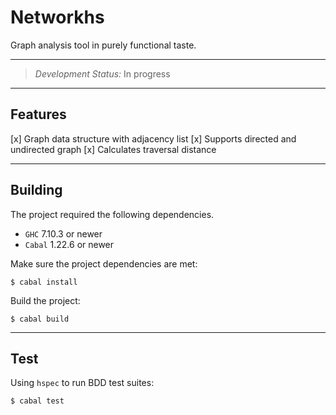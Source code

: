 # Networkhs

Graph analysis tool in purely functional taste.

---

> *Development Status:* In progress

---

## Features

[x] Graph data structure with adjacency list
[x] Supports directed and undirected graph
[x] Calculates traversal distance

---

## Building

The project required the following dependencies.

- `GHC` 7.10.3 or newer
- `Cabal` 1.22.6 or newer

Make sure the project dependencies are met:

```
$ cabal install
```

Build the project:

```
$ cabal build
```

---

## Test

Using `hspec` to run BDD test suites:

```
$ cabal test
```

